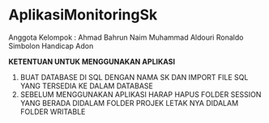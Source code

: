 # AplikasiMonitoringSk
Anggota Kelompok :
Ahmad Bahrun Naim
Muhammad Aldouri
Ronaldo Simbolon
Handicap
Adon


**KETENTUAN UNTUK MENGGUNAKAN APLIKASI**
1. BUAT DATABASE DI SQL DENGAN NAMA SK DAN IMPORT FILE SQL YANG TERSEDIA KE DALAM DATABASE
2. SEBELUM MENGGUNAKAN APLIKASI HARAP HAPUS FOLDER SESSION YANG BERADA DIDALAM FOLDER PROJEK LETAK NYA DIDALAM FOLDER WRITABLE
